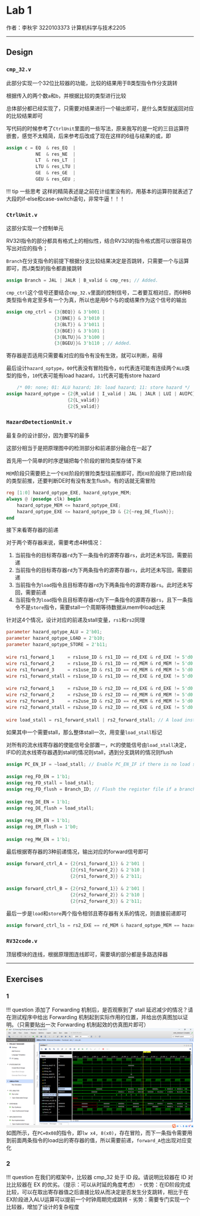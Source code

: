 # Lab 1

作者：李秋宇 3220103373 计算机科学与技术2205

---

## Design

### `cmp_32.v`

此部分实现一个32位比较器的功能，比较的结果用于B类型指令作分支跳转

根据传入的两个数`a`和`b`，并根据比较的类型进行比较

总体部分都已经实现了，只需要对结果进行一个输出即可，是什么类型就返回对应的比较结果即可

写代码的时候参考了`CtrlUnit`里面的一些写法，原来我写的是一坨的三目运算符嵌套，感觉不太精简，后来参考后改成了现在这样的6组与结果的或，即

```Verilog
assign c = EQ  & res_EQ  |
           NE  & res_NE  |
           LT  & res_LT  |
           LTU & res_LTU |
           GE  & res_GE  |
           GEU & res_GEU ;
```

!!! tip 一些思考
    这样的精简表述是之前在计组里没有的，用基本的运算符就表述了大段的if-else和case-switch语句，非常牛逼！！！

### `CtrlUnit.v`

这部分实现一个控制单元

RV32I指令的部分都具有格式上的相似性，结合RV32I的指令格式图可以很容易仿写出对应的指令；

`Branch`在分支指令的前提下根据分支比较结果决定是否跳转，只需要一个与运算即可，而J类型的指令都直接跳转

```Verilog
assign Branch = JAL | JALR | B_valid & cmp_res; // Added.
```

`cmp_ctrl`这个信号还要结合`cmp_32.v`里面的控制信号，二者要互相对应，而6种B类型指令肯定至多有一个为真，所以也是用6个与的或结果作为这个信号的输出

```Verilog
assign cmp_ctrl = {3{BEQ}} & 3'b001 |
                  {3{BNE}} & 3'b010 |
                  {3{BLT}} & 3'b011 |
                  {3{BGE}} & 3'b101 |
                  {3{BLTU}}& 3'b100 |
                  {3{BGEU}}& 3'b110 ; // Added.
```

寄存器是否适用只需要看对应的指令有没有生效，就可以判断，易得

最后设计`hazard_optype`，`00`代表没有冒险指令，`01`代表连可能有连续两个`ALU`类型的指令，`10`代表可能有load hazard，`11`代表可能有store hazard

```Verilog
    /* 00: none; 01: ALU hazard; 10: load hazard; 11: store hazard */
assign hazard_optype = {2{R_valid | I_valid | JAL | JALR | LUI | AUIPC}} & 2'b01 |
                       {2{L_valid}}                                      & 2'b10 |
                       {2{S_valid}}                                      & 2'b11 ; // Added.
```

### `HazardDetectionUnit.v`

最复杂的设计部分，因为要写的最多

这部分相当于是把原理图中的检测部分和前递部分融合在一起了

首先用一个简单的时序逻辑把每个阶段的冒险类型存储下来

`MEM`阶段只需要把上一个`EXE`阶段的冒险类型往前推即可，而`EXE`阶段除了把`ID`阶段的类型前推，还要判断DE时有没有发生flush，有的话就无需冒险

```Verilog
reg [1:0] hazard_optype_EXE, hazard_optype_MEM;
always @ (posedge clk) begin
    hazard_optype_MEM <= hazard_optype_EXE;
    hazard_optype_EXE <= hazard_optype_ID & {2{~reg_DE_flush}};
end
```

接下来看寄存器的前递

对于两个寄存器来说，需要考虑4种情况：

1. 当前指令的目标寄存器`rd`为下一条指令的源寄存器`rs`，此时还未写回，需要前递
2. 当前指令的目标寄存器`rd`为下两条指令的源寄存器`rs`，此时还未写回，需要前递
3. 当前指令为`load`指令且目标寄存器`rd`为下两条指令的源寄存器`rs`。此时还未写回，需要前递
4. 当前指令为`load`指令且目标寄存器`rd`为下一条指令的源寄存器`rs`，且下一条指令不是`store`指令，需要stall一个周期等待数据从mem中load出来

针对这4个情况，设计对应的前递及stall变量，`rs1`和`rs2`同理

```Verilog
parameter hazard_optype_ALU = 2'b01;
parameter hazard_optype_LOAD = 2'b10;
parameter hazard_optype_STORE = 2'b11;

wire rs1_forward_1     = rs1use_ID & rs1_ID == rd_EXE & rd_EXE != 5'd0 & hazard_optype_EXE == hazard_optype_ALU; // Next rs1 is the same as the current rd in EXE stage.
wire rs1_forward_2     = rs1use_ID & rs1_ID == rd_MEM & rd_MEM != 5'd0 & hazard_optype_MEM == hazard_optype_ALU; // Next rs1 is the same as the current rd in MEM stage.
wire rs1_forward_3     = rs1use_ID & rs1_ID == rd_MEM & rd_MEM != 5'd0 & hazard_optype_MEM == hazard_optype_LOAD; // Next rs1 is loaded this MEM stage.
wire rs1_forward_stall = rs1use_ID & rs1_ID == rd_EXE & rd_EXE != 5'd0 & hazard_optype_EXE == hazard_optype_LOAD & hazard_optype_ID != hazard_optype_STORE; // Next rs1 is not loaded until a stall.

wire rs2_forward_1     = rs2use_ID & rs2_ID == rd_EXE & rd_EXE != 5'd0 & hazard_optype_EXE == hazard_optype_ALU; // Next rs2 is the same as the current rd in EXE stage.
wire rs2_forward_2     = rs2use_ID & rs2_ID == rd_MEM & rd_MEM != 5'd0 & hazard_optype_MEM == hazard_optype_ALU; // Next rs2 is the same as the current rd in MEM stage.
wire rs2_forward_3     = rs2use_ID & rs2_ID == rd_MEM & rd_MEM != 5'd0 & hazard_optype_MEM == hazard_optype_LOAD; // Next rs2 is loaded this MEM stage.
wire rs2_forward_stall = rs2use_ID & rs2_ID == rd_EXE & rd_EXE != 5'd0 & hazard_optype_EXE == hazard_optype_LOAD & hazard_optype_ID != hazard_optype_STORE; // Next rs2 is not loaded until a stall.

wire load_stall = rs1_forward_stall | rs2_forward_stall; // A load instruction is stalled if either rs1 or rs2 is loaded.
```

如果其中一个需要stall，那么整体stall一次，用变量`load_stall`标记

对所有的流水线寄存器的使能信号全部置一，`PC`的使能信号由`load_stall`决定，IFID的流水线寄存器遇到stall的情况则stall，遇到分支跳转的情况则flush

```Verilog
assign PC_EN_IF = ~load_stall; // Enable PC_EN_IF if there is no load stall.

assign reg_FD_EN = 1'b1;
assign reg_FD_stall = load_stall;
assign reg_FD_flush = Branch_ID; // Flush the register file if a branch is taken.

assign reg_DE_EN = 1'b1;
assign reg_DE_flush = load_stall;

assign reg_EM_EN = 1'b1;
assign reg_EM_flush = 1'b0; 

assign reg_MW_EN = 1'b1;
```

最后根据寄存器的3种前递情况，输出对应的forward信号即可

```Verilog
assign forward_ctrl_A = {2{rs1_forward_1}} & 2'b01 |
                        {2{rs1_forward_2}} & 2'b10 |
                        {2{rs1_forward_3}} & 2'b11;

assign forward_ctrl_B = {2{rs2_forward_1}} & 2'b01 |
                        {2{rs2_forward_2}} & 2'b10 |
                        {2{rs2_forward_3}} & 2'b11;
```

最后一步是`load`和`store`两个指令相邻且寄存器有关系的情况，则直接前递即可

```Verilog
assign forward_ctrl_ls = rs2_EXE == rd_MEM & hazard_optype_MEM == hazard_optype_LOAD & hazard_optype_EXE == hazard_optype_STORE; // Next rs2 will be loaded and stored in the next cycle.
```

### `RV32code.v`

顶层模块的连线，根据原理图连线即可，需要填的部分都是多路选择器

---

## Exercises

### 1

!!! question 添加了 Forwarding 机制后，是否观察到了 stall 延迟减少的情况？请在测试程序中给出 Forwarding 机制起到实际作用的位置，并给出仿真图加以证明。（只需要贴出一次 Forwarding 机制起效的仿真图片即可）
    ![exercise1](assets/exe1.png)
    如图所示，在`PC=0x08`的指令，即`lw x4, 8(x0)`，存在冒险，而下一条指令需要用到前面两条指令的load出的寄存器的值，所以需要前递，`forward_A`也出现对应变化

### 2

!!! question 在我们的框架中，比较器 cmp_32 处于 ID 段。请说明比较器在 ID 对比比较器在 EX 的优劣。（提示：可以从时延的角度考虑）
    - 优势：在ID阶段完成比较，可以在取出寄存器值之后直接比较从而决定是否发生分支跳转，相比于在EX阶段进入ALU运算可以提前一个时钟周期完成跳转
    - 劣势：需要专门实现一个比较器，增加了设计的复杂程度
